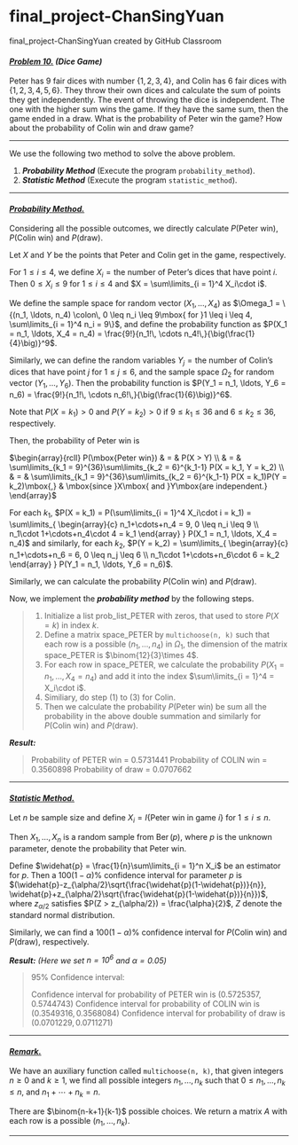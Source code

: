 # final_project-ChanSingYuan
final_project-ChanSingYuan created by GitHub Classroom

#### <u>*Problem 10.*</u> *(Dice Game)* ####

Peter has $9$ fair dices with number $\{1, 2, 3, 4\}$, and Colin has $6$ fair dices with $\{1, 2, 3, 4, 5, 6\}$. 
They throw their own dices and calculate the sum of points they get independently.
The event of throwing the dice is independent.
The one with the higher sum wins the game. If they have the same sum, then the game ended in a draw.
What is the probability of Peter win the game? How about the probability of Colin win and draw game?

---

We use the following two method to solve the above problem.

1. ***Probability Method*** (Execute the program `probability_method`).
2. ***Statistic Method*** (Execute the program `statistic_method`).

---

#### <u>*Probability Method.*</u> ####

Considering all the possible outcomes, we directly calculate $P(\mbox{Peter win})$, $P(\mbox{Colin win})$ and $P(\mbox{draw})$.

Let $X$ and $Y$ be the points that Peter and Colin get in the game, respectively.

For $1 \leq i \leq 4$, we define $X_i = \mbox{the number of Peter's dices that have point }i$. Then $0 \leq X_i \leq 9$ for $1 \leq i \leq 4$ and $X = \sum\limits_{i = 1}^4 X_i\cdot i$.

We define the sample space for random vector $(X_1, \ldots, X_4)$ as $\Omega_1 = \{(n_1, \ldots, n_4) \colon\, 0 \leq n_i \leq 9\mbox{ for }1 \leq i \leq 4, \sum\limits_{i = 1}^4 n_i = 9\}$, and define the probability function as $P(X_1 = n_1, \ldots, X_4 = n_4) = \frac{9!}{n_1!\, \cdots n_4!\,}{\big(\frac{1}{4}\big)}^9$.

Similarly, we can define the random variables $Y_j = \mbox{the number of Colin's dices that have point }j$ for $1 \leq j \leq 6$, and the sample space $\Omega_2$ for random vector $(Y_1, \ldots, Y_6)$. Then the probability function is $P(Y_1 = n_1, \ldots, Y_6 = n_6) = \frac{9!}{n_1!\, \cdots n_6!\,}{\big(\frac{1}{6}\big)}^6$.

Note that $P(X = k_1) > 0$ and $P(Y = k_2) > 0$ if $9 \leq k_1 \leq 36$ and $6 \leq k_2 \leq 36$, respectively.

Then, the probability of Peter win is

$\begin{array}{rcll}
P(\mbox{Peter win}) & = & P(X > Y) \\
& = & \sum\limits_{k_1 = 9}^{36}\sum\limits_{k_2 = 6}^{k_1-1} P(X = k_1, Y = k_2) \\
& = & \sum\limits_{k_1 = 9}^{36}\sum\limits_{k_2 = 6}^{k_1-1} P(X = k_1)P(Y = k_2)\mbox{,} & \mbox{since }X\mbox{ and }Y\mbox{are independent.}
\end{array}$

For each $k_1$, $P(X = k_1) = P(\sum\limits_{i = 1}^4 X_i\cdot i = k_1) = \sum\limits_{
\begin{array}{c}
n_1+\cdots+n_4 = 9, 0 \leq n_i \leq 9 \\
n_1\cdot 1+\cdots+n_4\cdot 4 = k_1
\end{array}
} P(X_1 = n_1, \ldots, X_4 = n_4)$ and similarly, for each $k_2$, $P(Y = k_2) = \sum\limits_{
\begin{array}{c}
n_1+\cdots+n_6 = 6, 0 \leq n_j \leq 6 \\
n_1\cdot 1+\cdots+n_6\cdot 6 = k_2
\end{array}
} P(Y_1 = n_1, \ldots, Y_6 = n_6)$.

Similarly, we can calculate the probability $P(\mbox{Colin win})$ and $P(\mbox{draw})$.



Now, we implement the ***probability method*** by the following steps.

> 1. Initialize a list prob_list_PETER with zeros, that used to store $P(X = k)$ in index $k$.
> 2. Define a matrix space_PETER by `multichoose(n, k)` such that each row is a possible $(n_1, \ldots, n_4)$ in $\Omega_1$, the dimension of the matrix space_PETER is $\binom{12}{3}\times 4$.
> 3. For each row in space_PETER, we calculate the probability $P(X_1 = n_1, \ldots, X_4 = n_4)$ and add it into the index $\sum\limits_{i = 1}^4 = X_i\cdot i$.
> 4. Similiary, do step $(1)$ to $(3)$ for Colin.
> 5. Then we calculate the probability $P(\mbox{Peter win})$ be sum all the probability in the above double summation and similarly for $P(\mbox{Colin win})$ and $P(\mbox{draw})$.



***Result:***

> Probability of PETER win = $0.5731441$
> Probability of COLIN win = $0.3560898$
> Probability of draw = $0.0707662$

---

#### <u>*Statistic Method.*</u> ####

Let $n$ be sample size and define $X_i = I\{\mbox{Peter win in game }i\}$ for $1 \leq i \leq n$.

Then $X_1, \ldots, X_n$ is a random sample from $\operatorname{Ber}(p)$, where $p$ is the unknown parameter, denote the probability that Peter win.

Define $\widehat{p} = \frac{1}{n}\sum\limits_{i = 1}^n X_i$ be an estimator for $p$. Then a $100(1-\alpha)\%$ confidence interval for parameter $p$ is $(\widehat{p}-z_{\alpha/2}\sqrt{\frac{\widehat{p}(1-\widehat{p})}{n}}, \widehat{p}+z_{\alpha/2}\sqrt{\frac{\widehat{p}(1-\widehat{p})}{n}})$, where $z_{\alpha/2}$ satisfies $P(Z > z_{\alpha/2}) = \frac{\alpha}{2}$, $Z$ denote the standard normal distribution.

Similarly, we can find a $100(1-\alpha)\%$ confidence interval for $P(\mbox{Colin win})$ and $P(\mbox{draw})$, respectively.



***Result:*** *(Here we set $n = 10^6$ and $\alpha = 0.05$)*

> $95\%$ Confidence interval:
>
> Confidence interval for probability of PETER win is $(0.5725357, 0.5744743)$
> Confidence interval for probability of COLIN win is $(0.3549316, 0.3568084)$
> Confidence interval for probability of draw is $(0.0701229, 0.0711271)$

---

#### <u>*Remark.*</u> ####

We have an auxiliary function called `multichoose(n, k)`, that given integers $n \geq 0$ and $k \geq 1$, we find all possible integers $n_1, \ldots, n_k$ such that $0 \leq n_1, \ldots, n_k \leq n$, and $n_1+\cdots+n_k = n$.

There are $\binom{n-k+1}{k-1}$ possible choices. We return a matrix $A$ with each row is a possible $(n_1, \ldots, n_k)$.

---
